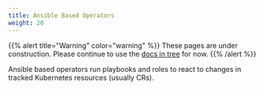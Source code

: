 ```yaml
---
title: Ansible Based Operators
weight: 20
---
```


{{% alert title="Warning" color="warning" %}}
These pages are under construction. Please continue to use the [docs in
tree](https://github.com/operator-framework/operator-sdk/tree/master/doc)
for now.
{{% /alert %}}

Ansible based operators run playbooks and roles to react to changes in tracked Kubernetes resources (usually CRs).
